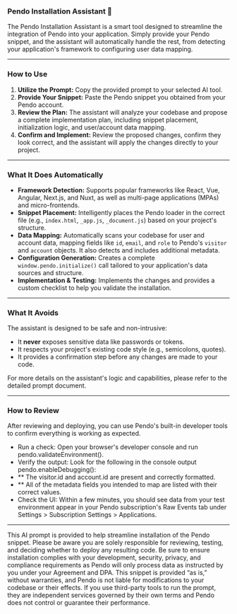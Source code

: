 ### Pendo Installation Assistant 🤖

The Pendo Installation Assistant is a smart tool designed to streamline the integration of Pendo into your application. Simply provide your Pendo snippet, and the assistant will automatically handle the rest, from detecting your application's framework to configuring user data mapping.

---

### How to Use

1.  **Utilize the Prompt:** Copy the provided prompt to your selected AI tool. 
2.  **Provide Your Snippet:** Paste the Pendo snippet you obtained from your Pendo account.
3.  **Review the Plan:** The assistant will analyze your codebase and propose a complete implementation plan, including snippet placement, initialization logic, and user/account data mapping.
4.  **Confirm and Implement:** Review the proposed changes, confirm they look correct, and the assistant will apply the changes directly to your project.

---

### What It Does Automatically

* **Framework Detection:** Supports popular frameworks like React, Vue, Angular, Next.js, and Nuxt, as well as multi-page applications (MPAs) and micro-frontends.
* **Snippet Placement:** Intelligently places the Pendo loader in the correct file (e.g., `index.html`, `_app.js`, `_document.js`) based on your project's structure.
* **Data Mapping:** Automatically scans your codebase for user and account data, mapping fields like `id`, `email`, and `role` to Pendo's `visitor` and `account` objects. It also detects and includes additional metadata.
* **Configuration Generation:** Creates a complete `window.pendo.initialize()` call tailored to your application's data sources and structure.
* **Implementation & Testing:** Implements the changes and provides a custom checklist to help you validate the installation.

---

### What It Avoids

The assistant is designed to be safe and non-intrusive:

* It **never** exposes sensitive data like passwords or tokens.
* It respects your project's existing code style (e.g., semicolons, quotes).
* It provides a confirmation step before any changes are made to your code.

For more details on the assistant's logic and capabilities, please refer to the detailed prompt document.

---
### How to Review

After reviewing and deploying, you can use Pendo's built-in developer tools to confirm everything is working as expected.

* Run a check: Open your browser's developer console and run pendo.validateEnvironment().
* Verify the output: Look for the following in the console output pendo.enableDebugging():
* ** The visitor.id and account.id are present and correctly formatted.
* ** All of the metadata fields you intended to map are listed with their correct values.
* Check the UI: Within a few minutes, you should see data from your test environment appear in your Pendo subscription's Raw Events tab under Settings > Subscription Settings > Applications.





---

This AI prompt is provided to help streamline installation of the Pendo snippet. Please be aware you are solely responsible for reviewing, testing, and deciding whether to deploy any resulting code. Be sure to ensure installation complies with your development, security, privacy, and compliance requirements as Pendo will only process data as instructed by you under your Agreement and DPA. This snippet is provided “as is,” without warranties, and Pendo is not liable for modifications to your codebase or their effects. If you use third-party tools to run the prompt, they are independent services governed by their own terms and Pendo does not control or guarantee their performance.
